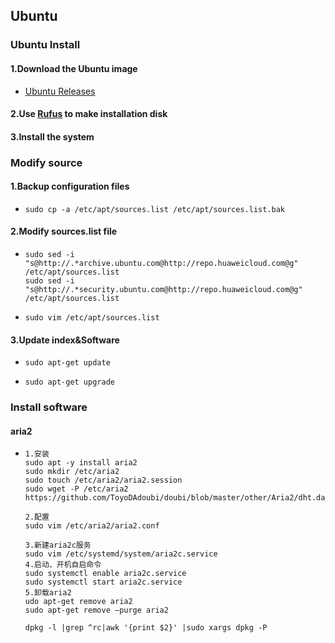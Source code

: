 ## Ubuntu
### Ubuntu Install
#### 1.Download the Ubuntu image
- [Ubuntu Releases](http://releases.ubuntu.com)
#### 2.Use [Rufus](http://rufus.ie/en/) to make installation disk
#### 3.Install the system
### Modify source
#### 1.Backup configuration files
- 
  ```shell
  sudo cp -a /etc/apt/sources.list /etc/apt/sources.list.bak
  ```
#### 2.Modify sources.list file
- 
  ```shell
  sudo sed -i "s@http://.*archive.ubuntu.com@http://repo.huaweicloud.com@g" /etc/apt/sources.list
  sudo sed -i "s@http://.*security.ubuntu.com@http://repo.huaweicloud.com@g" /etc/apt/sources.list
  ```
- ```shell
  sudo vim /etc/apt/sources.list
  ```
#### 3.Update index&Software
- ```shell
  sudo apt-get update
  ```
- ```shell
  sudo apt-get upgrade
  ```
### Install software
#### aria2
- ```shell
  1.安装
  sudo apt -y install aria2
  sudo mkdir /etc/aria2
  sudo touch /etc/aria2/aria2.session
  sudo wget -P /etc/aria2 https://github.com/ToyoDAdoubi/doubi/blob/master/other/Aria2/dht.dat

  2.配置
  sudo vim /etc/aria2/aria2.conf

  3.新建aria2c服务
  sudo vim /etc/systemd/system/aria2c.service
  4.启动、开机自启命令
  sudo systemctl enable aria2c.service
  sudo systemctl start aria2c.service
  5.卸载aria2
  udo apt-get remove aria2
  sudo apt-get remove –purge aria2

  dpkg -l |grep ^rc|awk '{print $2}' |sudo xargs dpkg -P
  ```
